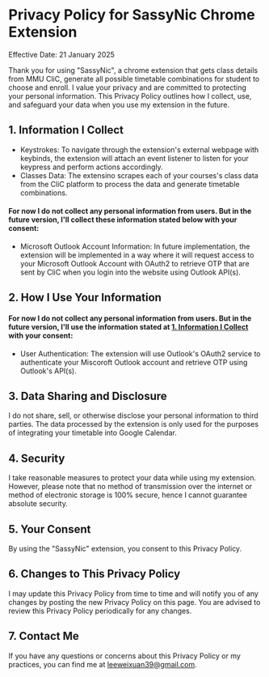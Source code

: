 # Privacy Policy for SassyNic Chrome Extension

Effective Date: 21 January 2025

Thank you for using "SassyNic", a chrome extension that gets class details from MMU CliC, generate all possible timetable combinations for student to choose and enroll. I value your privacy and are committed to protecting your personal information. This Privacy Policy outlines how I collect, use, and safeguard your data when you use my extension in the future.

## 1. Information I Collect
- Keystrokes: To navigate through the extension's external webpage with keybinds, the extension will attach an event listener to listen for your keypress and perform actions accordingly.
- Classes Data: The extensino scrapes each of your courses's class data from the CliC platform to process the data and generate timetable combinations.
#### For now I do not collect any personal information from users. But in the future version, I'll collect these information stated below with your consent:
- Microsoft Outlook Account Information: In future implementation, the extension will be implemented in a way where it will request access to your Microsoft Outlook Account with OAuth2 to retrieve OTP that are sent by CliC when you login into the website using Outlook API(s).

## 2. How I Use Your Information
#### For now I do not collect any personal information from users. But in the future version, I'll use the information stated at [1. Information I Collect](#1-information-i-collect) with your consent:
- User Authentication: The extension will use Outlook's OAuth2 service to authenticate your Miscoroft Outlook account and retrieve OTP using Outlook's API(s).

## 3. Data Sharing and Disclosure
I do not share, sell, or otherwise disclose your personal information to third parties. The data processed by the extension is only used for the purposes of integrating your timetable into Google Calendar.

## 4. Security
I take reasonable measures to protect your data while using my extension. However, please note that no method of transmission over the internet or method of electronic storage is 100% secure, hence I cannot guarantee absolute security.

## 5. Your Consent
By using the "SassyNic" extension, you consent to this Privacy Policy.

## 6. Changes to This Privacy Policy
I may update this Privacy Policy from time to time and will notify you of any changes by posting the new Privacy Policy on this page. You are advised to review this Privacy Policy periodically for any changes.

## 7. Contact Me
If you have any questions or concerns about this Privacy Policy or my practices, you can find me at [leeweixuan39@gmail.com](leeweixuan39@gmail.com).
